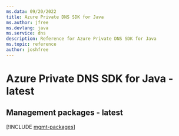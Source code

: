 ```yaml
---
ms.data: 09/20/2022
title: Azure Private DNS SDK for Java
ms.author: jfree
ms.devlang: java
ms.service: dns
description: Reference for Azure Private DNS SDK for Java
ms.topic: reference
author: joshfree
---
```

# Azure Private DNS SDK for Java - latest

## Management packages - latest
[!INCLUDE [mgmt-packages](private-dns-mgmt-index.md)]
